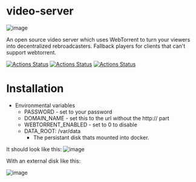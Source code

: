 # video-server

![image](https://user-images.githubusercontent.com/6856673/200156099-9cc88e99-8ed9-46e5-99aa-499e053cddb2.png)

An open source video server which uses WebTorrent to turn your viewers into decentralized rebroadcasters. Fallback players for clients that can't support webtorrent.

[![Actions Status](https://github.com/zackees/webtorrent-movie-server/workflows/MacOS_Tests/badge.svg)](https://github.com/zackees/webtorrent-movie-server/actions/workflows/push_macos.yml)
[![Actions Status](https://github.com/zackees/webtorrent-movie-server/workflows/Win_Tests/badge.svg)](https://github.com/zackees/webtorrent-movie-server/actions/workflows/push_win.yml)
[![Actions Status](https://github.com/zackees/webtorrent-movie-server/workflows/Ubuntu_Tests/badge.svg)](https://github.com/zackees/webtorrent-movie-server/actions/workflows/push_ubuntu.yml)

# Installation

  * Environmental variables
    * PASSWORD - set to your password
    * DOMAIN_NAME - set this to the url without the http:// part
    * WEBTORRENT_ENABLED - set to 0 to disable
    * DATA_ROOT: /var/data
      * The persistant disk thats mounted into docker.

It should look like this:
![image](https://user-images.githubusercontent.com/6856673/202430544-5dfd89aa-2048-445f-9bc9-85c02e778462.png)

With an external disk like this:

![image](https://user-images.githubusercontent.com/6856673/202666533-71bcb5c0-cc84-4d18-8f04-1d13fa945130.png)

